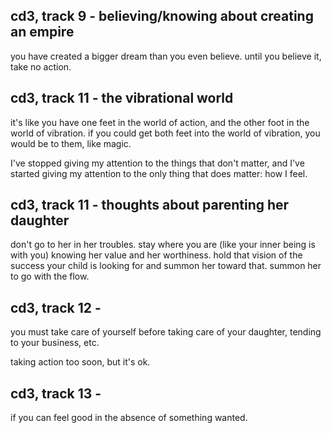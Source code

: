 ## cd3, track 9 - believing/knowing about creating an empire

you have created a bigger dream than you even believe. until you believe it, take no action.

## cd3, track 11 - the vibrational world

it's like you have one feet in the world of action, and the other foot in the world of vibration. if you could get both feet into the world of vibration, you would be to them, like magic.

I've stopped giving my attention to the things that don't matter, and I've started giving my attention to the only thing that does matter: how I feel.

## cd3, track 11 - thoughts about parenting her daughter

don't go to her in her troubles. stay where you are (like your inner being is with you) knowing her value and her worthiness. hold that vision of the success your child is looking for and summon her toward that. summon her to go with the flow.

## cd3, track 12 -

you must take care of yourself before taking care of your daughter, tending to your business, etc.

taking action too soon, but it's ok.

## cd3, track 13 -

if you can feel good in the absence of something wanted.
